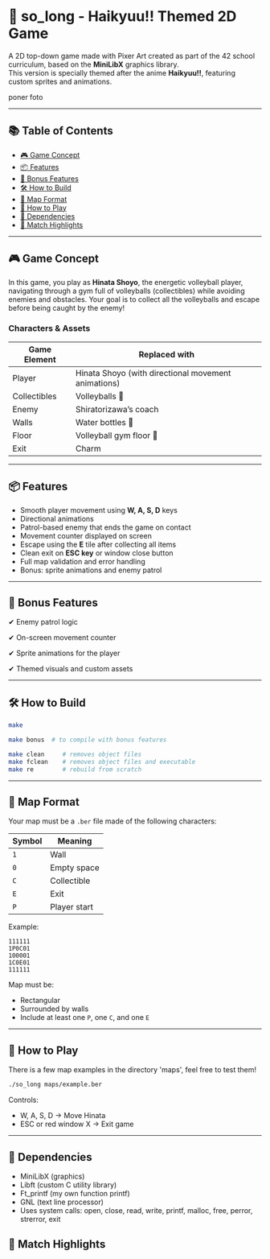 # 🏐 so_long - Haikyuu!! Themed 2D Game

A 2D top-down game made with Pixer Art created as part of the 42 school curriculum, based on the **MiniLibX** graphics library.  
This version is specially themed after the anime **Haikyuu!!**, featuring custom sprites and animations.

poner foto

---

## 📚 Table of Contents

- [🎮 Game Concept](#-game-concept)
- [📦 Features](#-features)
- [🎁 Bonus Features](#-bonus-features)
- [🛠️ How to Build](#️-how-to-build)
- [📁 Map Format](#-map-format)
- [🚀 How to Play](#-how-to-play)
- [🧠 Dependencies](#-dependencies)
- [📸 Match Highlights](#-match-highlights)

---

## 🎮 Game Concept

In this game, you play as **Hinata Shoyo**, the energetic volleyball player, navigating through a gym full of volleyballs (collectibles) while avoiding enemies and obstacles. Your goal is to collect all the volleyballs and escape before being caught by the enemy!

### Characters & Assets

| Game Element | Replaced with |
|--------------|----------------|
| Player       | Hinata Shoyo (with directional movement animations) |
| Collectibles | Volleyballs 🏐 |
| Enemy        | Shiratorizawa’s coach |
| Walls        | Water bottles 🧴 |
| Floor        | Volleyball gym floor 🏐 |
| Exit         | Charm |

---

## 📦 Features

- Smooth player movement using **W, A, S, D** keys
- Directional animations
- Patrol-based enemy that ends the game on contact
- Movement counter displayed on screen
- Escape using the **E** tile after collecting all items
- Clean exit on **ESC key** or window close button
- Full map validation and error handling
- Bonus: sprite animations and enemy patrol

---
## 🎁 Bonus Features
✔ Enemy patrol logic

✔ On-screen movement counter

✔ Sprite animations for the player

✔ Themed visuals and custom assets

---
## 🛠️ How to Build

```bash
make
```
```bash
make bonus  # to compile with bonus features
````
````bash
make clean     # removes object files  
make fclean    # removes object files and executable  
make re        # rebuild from scratch  
````
---

## 📁 Map Format

Your map must be a `.ber` file made of the following characters:

| Symbol | Meaning            |
|--------|--------------------|
| `1`    | Wall               |
| `0`    | Empty space        |
| `C`    | Collectible        |
| `E`    | Exit               |
| `P`    | Player start       |

Example:
````
111111
1P0C01
100001
1C0E01
111111
````

Map must be:
- Rectangular
- Surrounded by walls
- Include at least one `P`, one `C`, and one `E`
---

## 🚀 How to Play
There is a few map examples in the directory 'maps', feel free to test them!

````bash
./so_long maps/example.ber
````
Controls:
  - W, A, S, D → Move Hinata
  - ESC or red window X → Exit game

---

## 🧠 Dependencies

  - MiniLibX (graphics)
  - Libft (custom C utility library)
  - Ft_printf (my own function printf)
  - GNL (text line processor)
  - Uses system calls: open, close, read, write, printf, malloc, free, perror, strerror, exit

## 📸 Match Highlights


